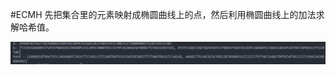 #ECMH
先把集合里的元素映射成椭圆曲线上的点，然后利用椭圆曲线上的加法求解哈希值。

![](https://github.com/Silver-Glacier/cryptology/blob/main/sm2-ECMH/png1.png)
